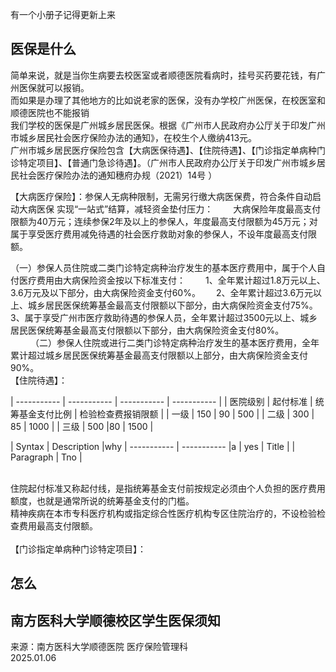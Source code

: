 有一个小册子记得更新上来

## 医保是什么
简单来说，就是当你生病要去校医室或者顺德医院看病时，挂号买药要花钱，有广州医保就可以报销。  
而如果是办理了其他地方的比如说老家的医保，没有办学校广州医保，在校医室和顺德医院也不能报销  
我们学校的医保是广州城乡居民医保。根据《广州市人民政府办公厅关于印发广州市城乡居民社会医疗保险办法的通知》，在校生个人缴纳413元。  
广州市城乡居民医疗保险包含【大病医保待遇】、【住院待遇】、【门诊指定单病种门诊特定项目】、【普通门急诊待遇】。（广州市人民政府办公厅关于印发广州市城乡居民社会医疗保险办法的通知穗府办规（2021）14号   ）  

【大病医疗保险】：参保人无病种限制，无需另行缴大病医保费，符合条件自动启动大病医保   实现“一站式”结算，减轻资金垫付压力：　　
      大病保险年度最高支付限额为40万元；连续参保2年及以上的参保人，年度最高支付限额为45万元；对属于享受医疗费用减免待遇的社会医疗救助对象的参保人，不设年度最高支付限额。  

（一）参保人员住院或二类门诊特定病种治疗发生的基本医疗费用中，属于个人自付医疗费用由大病保险资金按以下标准支付：　
　1、全年累计超过1.8万元以上、3.6万元及以下部分，由大病保险资金支付60%。　　
    2、全年累计超过3.6万元以上、城乡居民医保统筹基金最高支付限额以下部分，由大病保险资金支付75%。　　
     3、属于享受广州市医疗救助待遇的参保人员，全年累计超过3500元以上、城乡居民医保统筹基金最高支付限额以下部分，由大病保险资金支付80%。  　　
（二）参保人住院或进行二类门诊特定病种治疗发生的基本医疗费用，全年累计超过城乡居民医保统筹基金最高支付限额以上部分，由大病保险资金支付90%。　　
<br>
【住院待遇】：  

| ----------- | ----------- | ----------- | ----------- |
| 医院级别      | 起付标准 | 统筹基金支付比例 | 检验检查费报销限额 |
| 一级    | 150      | 90 | 500 |
| 二级  | 300       | 85 | 1000 |
| 三级   | 500       |80 | 1500 |

| Syntax      | Description |why
| ----------- | ----------- |a
| yes      | Title       |
| Paragraph   | Tno        |

<br>
住院起付标准又称起付线，是指统筹基金支付前按规定必须由个人负担的医疗费用额度，也就是通常所说的统筹基金支付的门槛。<br>
精神疾病在本市专科医疗机构或指定综合性医疗机构专区住院治疗的，不设检验检查费用最高支付限额。<br>
<br>
【门诊指定单病种门诊特定项目】：<https://www.gz.gov.cn/gzybj/gkmlpt/content/5/5495/post_5495153.html#14461>  



## 怎么


## 南方医科大学顺德校区学生医保须知  
来源：南方医科大学顺德医院 医疗保险管理科  
2025.01.06  


 
